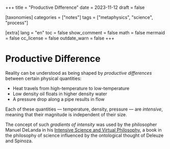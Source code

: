 +++
title = "Productive Difference"
date = 2023-11-12
draft = false

[taxonomies]
categories = ["notes"]
tags = ["metaphysics", "science", "process"]

[extra]
lang = "en"
toc = false
show_comment = false
math = false
mermaid = false
cc_license = false
outdate_warn = false
+++

# Productive Difference

Reality can be understood as being shaped
by _productive differences_ between certain
physical quantities:

- Heat travels from high-temperature to low-temperature
- Low density oil floats in higher density water
- A pressure drop along a pipe results in flow

Each of these quantities — temperature, density, pressure — 
are _intensive_, meaning that their magnitude is 
independent of their size.

The concept of such _gradients of intensity_ was used
by the philosopher Manuel DeLanda in his 
[Intensive Science and Virtual Philosophy](https://www.bloomsbury.com/us/intensive-science-and-virtual-philosophy-9781780935935/), a book in the philosophy of science influenced by
the ontological thought of Deleuze and Spinoza.
